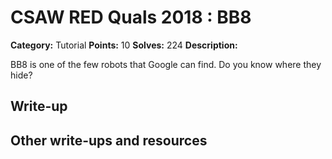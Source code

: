 
# CSAW RED Quals 2018 : BB8

**Category:** Tutorial
**Points:** 10
**Solves:** 224
**Description:**

BB8 is one of the few robots that Google can find. Do you know where they hide?

## Write-up

## Other write-ups and resources


